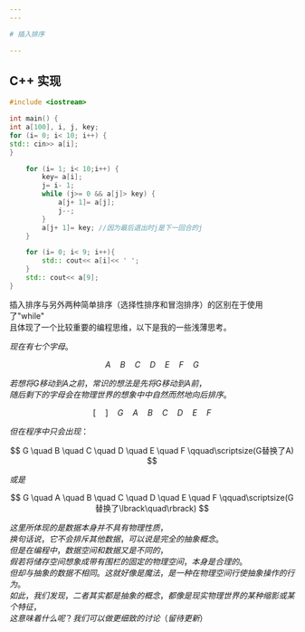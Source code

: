 ```yaml
---
---

# 插入排序

---
```


## C++ 实现

```cpp
#include <iostream>

int main() {
int a[100], i, j, key;
for (i= 0; i< 10; i++) {
std:: cin>> a[i];
}

    for (i= 1; i< 10;i++) {
        key= a[i];
        j= i- 1;
        while (j>= 0 && a[j]> key) {
            a[j+ 1]= a[j];    
            j--;
        }
        a[j+ 1]= key; //因为最后退出时j是下一回合的j
    }

    for (i= 0; i< 9; i++){
        std:: cout<< a[i]<< ' ';
    }
    std:: cout<< a[9];
}
```

插入排序与另外两种简单排序（选择性排序和冒泡排序）的区别在于使用了"while"\
且体现了一个比较重要的编程思维，以下是我的一些浅薄思考。

$现在有七个字母。$

$$
A \quad B \quad C \quad D \quad E \quad F \quad G
$$

$若想将G移动到A之前，常识的想法是先将G移动到A前，$\
$随后剩下的字母会在物理世界的想象中中自然而然地向后排序。$

$$
\lbrack\quad\rbrack \quad G \quad A \quad B \quad C \quad D \quad E \quad F
$$

$但在程序中只会出现：$

$$
G \quad B \quad C \quad D \quad E \quad F \qquad\scriptsize(G替换了A)
$$

$或是$

$$
G \quad A \quad B \quad C \quad D \quad E \quad F \qquad\scriptsize(G替换了\lbrack\quad\rbrack)
$$

$这里所体现的是数据本身并不具有物理性质，$\
$换句话说，它不会排斥其他数据，可以说是完全的抽象概念。$\
$但是在编程中，数据空间和数据又是不同的，$\
$假若将储存空间想象成带有围栏的固定的物理空间，本身是合理的。$\
$但却与抽象的数据不相同。这就好像是魔法，是一种在物理空间行使抽象操作的行为。$\
$如此，我们发现，二者其实都是抽象的概念，都像是现实物理世界的某种缩影或某个特征，$\
$这意味着什么呢？我们可以做更细致的讨论（留待更新）$

